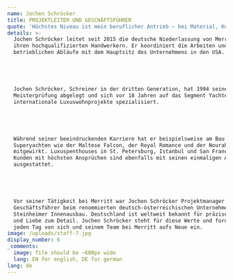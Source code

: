 ```yaml
---
name: Jochen Schröcker
title: PROJEKTLEITER UND GESCHÄFTSFÜHRER
quote: 'Höchstes Niveau ist mein beruflicher Antrieb – bei Material, Kollegen und Kunden.'
details: >-
  Jochen Schröcker leitet seit 2015 die deutsche Niederlassung von Merritt mit
  ihren hochqualifizierten Handwerkern. Er koordiniert die Arbeiten und
  betrieblichen Abläufe mit dem Hauptsitz des Unternehmens in den USA.





  Jochen Schröcker, Schreiner in der dritten Generation, hat 1994 seine
  Meisterprüfung abgelegt und sich vor 18 Jahren auf das Segment Yachten und
  internationale Luxuswohnprojekte spezialisiert.





  Während seiner beeindruckenden Karriere hat er beispielsweise am Bau bekannter
  Superyachten wie der Maltese Falcon, der Royal Romance und der Nourah of Riyad
  mitgewirkt. Luxuspenthouses in St. Petersburg, Istanbul und San Francisco von
  Kunden mit höchsten Ansprüchen sind ebenfalls mit seinen einmaligen Arbeiten
  ausgestattet.





  Vor seiner Tätigkeit bei Merritt war Jochen Schröcker Projektmanager und
  Geschäftsführer beim renommierten deutsch-österreichischen Unternehmen Sinnex
  Steinheimer Innenausbau. Deutschland ist weltweit bekannt für präzises Handwerk
  und Liebe zum Detail. Jochen Schröcker steht für diese Werte und fordert sie
  jeden Tag von sich und seinem Team bei Merritt aufs Neue ein.
image: /uploads/staff-7.jpg
display_number: 6
_comments:
  image: file should be ~600px wide
  lang: EN for english, DE for german
lang: de
---
```


